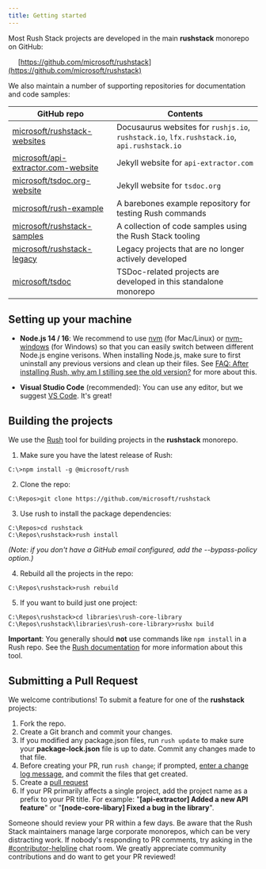```yaml
---
title: Getting started
---
```


Most Rush Stack projects are developed in the main **rushstack** monorepo on GitHub:

&nbsp;&nbsp;&nbsp;&nbsp; [https://github.com/microsoft/rushstack](https://github.com/microsoft/rushstack)

We also maintain a number of supporting repositories for documentation and code samples:

<!-- prettier-ignore-start -->
| GitHub repo | Contents |
|-------------|----------|
| [microsoft/rushstack-websites](https://github.com/microsoft/rushstack-websites) | Docusaurus websites for `rushjs.io`, `rushstack.io`, `lfx.rushstack.io`, `api.rushstack.io` |
| [microsoft/api-extractor.com-website](https://github.com/microsoft/api-extractor.com-website) | Jekyll website for `api-extractor.com` |
| [microsoft/tsdoc.org-website](https://github.com/microsoft/tsdoc.org-website) | Jekyll website for `tsdoc.org` |
| [microsoft/rush-example](https://github.com/microsoft/rush-example) | A barebones example repository for testing Rush commands |
| [microsoft/rushstack-samples](https://github.com/microsoft/rushstack-samples) | A collection of code samples using the Rush Stack tooling |
| [microsoft/rushstack-legacy](https://github.com/microsoft/rushstack-legacy) | Legacy projects that are no longer actively developed |
| [microsoft/tsdoc](https://github.com/microsoft/tsdoc) | TSDoc-related projects are developed in this standalone monorepo |
<!-- prettier-ignore-end -->

## Setting up your machine

- **Node.js 14 / 16**: We recommend to use [nvm](https://github.com/creationix/nvm) (for Mac/Linux) or [nvm-windows](https://github.com/coreybutler/nvm-windows) (for Windows) so that you can easily switch between different Node.js engine verisons. When installing Node.js, make sure to first uninstall any previous versions and clean up their files. See [FAQ: After installing Rush, why am I stilling see the old version?](https://rushjs.io/pages/help/faq/#after-installing-rush-why-am-i-still-seeing-the-old-version) for more about this.

- **Visual Studio Code** (recommended): You can use any editor, but we suggest [VS Code](https://code.visualstudio.com). It's great!

## Building the projects

We use the [Rush](http://rushjs.io) tool for building projects in the **rushstack** monorepo.

1. Make sure you have the latest release of Rush:

```
C:\>npm install -g @microsoft/rush
```

2. Clone the repo:

```
C:\Repos>git clone https://github.com/microsoft/rushstack
```

3. Use rush to install the package dependencies:

```
C:\Repos>cd rushstack
C:\Repos\rushstack>rush install
```

_(Note: if you don't have a GitHub email configured, add the --bypass-policy option.)_

4. Rebuild all the projects in the repo:

```
C:\Repos\rushstack>rush rebuild
```

5. If you want to build just one project:

```
C:\Repos\rushstack>cd libraries\rush-core-library
C:\Repos\rushstack\libraries\rush-core-library>rushx build
```

**Important**: You generally should **not** use commands like `npm install` in a Rush repo. See the
[Rush documentation](@rushjs/pages/developer/new_developer/) for more information about this tool.

## Submitting a Pull Request

We welcome contributions! To submit a feature for one of the **rushstack** projects:

1. Fork the repo.
2. Create a Git branch and commit your changes.
3. If you modified any package.json files, run `rush update` to make sure your **package-lock.json** file is up to date.
   Commit any changes made to that file.
4. Before creating your PR, run `rush change`; if prompted, [enter a change log message](@rushjs/pages/best_practices/change_logs/), and commit the files that get created.
5. Create a [pull request](https://help.github.com/articles/creating-a-pull-request/)
6. If your PR primarily affects a single project, add the project name as a prefix to your PR title. For example: "**[api-extractor] Added a new API feature**" or "**[node-core-libary] Fixed a bug in the library**".

Someone should review your PR within a few days. Be aware that the Rush Stack maintainers manage large
corporate monorepos, which can be very distracting work. If nobody's responding to PR comments, try asking in the
[#contributor-helpline](https://rushstack.zulipchat.com/#narrow/stream/279883-contributor-helpline)
chat room. We greatly appreciate community contributions and do want to get your PR reviewed!
